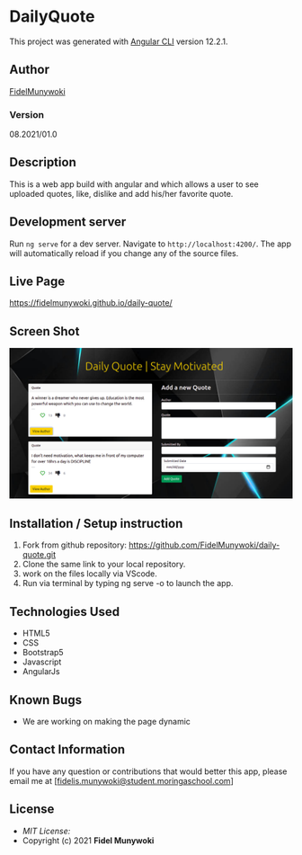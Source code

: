 # DailyQuote

This project was generated with [Angular CLI](https://github.com/angular/angular-cli) version 12.2.1.

## Author

[FidelMunywoki](https://github.com/FidelMunywoki)

### Version
08.2021/01.0

## Description

This is a web app build with angular and which allows a user to see uploaded quotes, like, dislike and add his/her favorite quote. 



## Development server

Run `ng serve` for a dev server. Navigate to `http://localhost:4200/`. The app will automatically reload if you change any of the source files.

## Live Page 

 https://fidelmunywoki.github.io/daily-quote/

## Screen Shot
![Image of Yaktocat](src/assets/quotes-screenshot.png)

## Installation / Setup instruction

1. Fork from github repository: https://github.com/FidelMunywoki/daily-quote.git
2. Clone the same link to your local repository.
3. work on the files locally via VScode.
4. Run via terminal by typing ng serve -o to launch the app.

## Technologies Used

* HTML5
* CSS
* Bootstrap5
* Javascript
* AngularJs

## Known Bugs

* We are working on making the page dynamic

## Contact Information 

If you have any question or contributions that would better this app, please email me at [fidelis.munywoki@student.moringaschool.com]

## License
* *MIT License:*
* Copyright (c) 2021 **Fidel Munywoki**